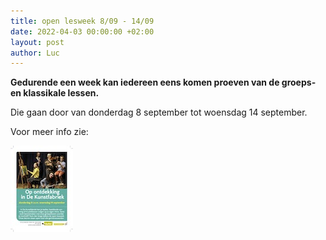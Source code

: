 ```yaml
---
title: open lesweek 8/09 - 14/09
date: 2022-04-03 00:00:00 +02:00
layout: post
author: Luc
---
```


<p><strong>Gedurende een week kan iedereen eens komen proeven van de groeps- en klassikale lessen.</strong></p>

<p>Die gaan door van donderdag 8 september tot woensdag 14 september.</p>

<p>Voor meer info zie: </p>

<a href="/assets/img/Folder-open-lesweekf.pdf" target="_blank">
  <img src="/assets/img/Folder-open-lesweek-1-thumb.jpeg" alt="folder open lesweek">
<a/>
